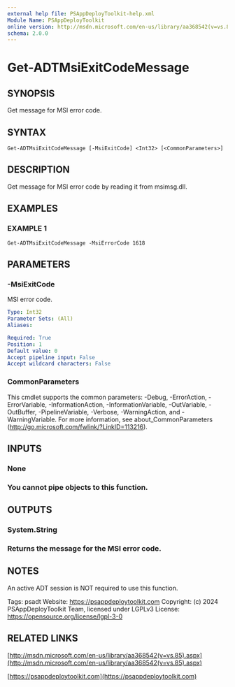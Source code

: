 ```yaml
---
external help file: PSAppDeployToolkit-help.xml
Module Name: PSAppDeployToolkit
online version: http://msdn.microsoft.com/en-us/library/aa368542(v=vs.85).aspx
schema: 2.0.0
---
```


# Get-ADTMsiExitCodeMessage

## SYNOPSIS
Get message for MSI error code.

## SYNTAX

```
Get-ADTMsiExitCodeMessage [-MsiExitCode] <Int32> [<CommonParameters>]
```

## DESCRIPTION
Get message for MSI error code by reading it from msimsg.dll.

## EXAMPLES

### EXAMPLE 1
```
Get-ADTMsiExitCodeMessage -MsiErrorCode 1618
```

## PARAMETERS

### -MsiExitCode
MSI error code.

```yaml
Type: Int32
Parameter Sets: (All)
Aliases:

Required: True
Position: 1
Default value: 0
Accept pipeline input: False
Accept wildcard characters: False
```

### CommonParameters
This cmdlet supports the common parameters: -Debug, -ErrorAction, -ErrorVariable, -InformationAction, -InformationVariable, -OutVariable, -OutBuffer, -PipelineVariable, -Verbose, -WarningAction, and -WarningVariable.
For more information, see about_CommonParameters (http://go.microsoft.com/fwlink/?LinkID=113216).

## INPUTS

### None
### You cannot pipe objects to this function.
## OUTPUTS

### System.String
### Returns the message for the MSI error code.
## NOTES
An active ADT session is NOT required to use this function.

Tags: psadt
Website: https://psappdeploytoolkit.com
Copyright: (c) 2024 PSAppDeployToolkit Team, licensed under LGPLv3
License: https://opensource.org/license/lgpl-3-0

## RELATED LINKS

[http://msdn.microsoft.com/en-us/library/aa368542(v=vs.85).aspx](http://msdn.microsoft.com/en-us/library/aa368542(v=vs.85).aspx)

[https://psappdeploytoolkit.com](https://psappdeploytoolkit.com)

